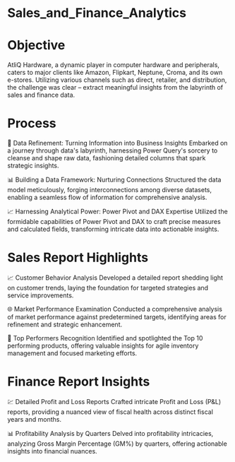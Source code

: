 # Sales_and_Finance_Analytics

# Objective
AtliQ Hardware, a dynamic player in computer hardware and peripherals, caters to major clients like Amazon, Flipkart, Neptune, Croma, and its own e-stores. Utilizing various channels such as direct, retailer, and distribution, the challenge was clear – extract meaningful insights from the labyrinth of sales and finance data.

# Process
🚀 Data Refinement: Turning Information into Business Insights
Embarked on a journey through data's labyrinth, harnessing Power Query's sorcery to cleanse and shape raw data, fashioning detailed columns that spark strategic insights.

📊 Building a Data Framework: Nurturing Connections
Structured the data model meticulously, forging interconnections among diverse datasets, enabling a seamless flow of information for comprehensive analysis.

📈 Harnessing Analytical Power: Power Pivot and DAX Expertise
Utilized the formidable capabilities of Power Pivot and DAX to craft precise measures and calculated fields, transforming intricate data into actionable insights.

# Sales Report Highlights
📈 Customer Behavior Analysis
Developed a detailed report shedding light on customer trends, laying the foundation for targeted strategies and service improvements.

🌐 Market Performance Examination
Conducted a comprehensive analysis of market performance against predetermined targets, identifying areas for refinement and strategic enhancement.

🌟 Top Performers Recognition
Identified and spotlighted the Top 10 performing products, offering valuable insights for agile inventory management and focused marketing efforts.

# Finance Report Insights
💹 Detailed Profit and Loss Reports
Crafted intricate Profit and Loss (P&L) reports, providing a nuanced view of fiscal health across distinct fiscal years and months.

📊 Profitability Analysis by Quarters
Delved into profitability intricacies, analyzing Gross Margin Percentage (GM%) by quarters, offering actionable insights into financial nuances.
